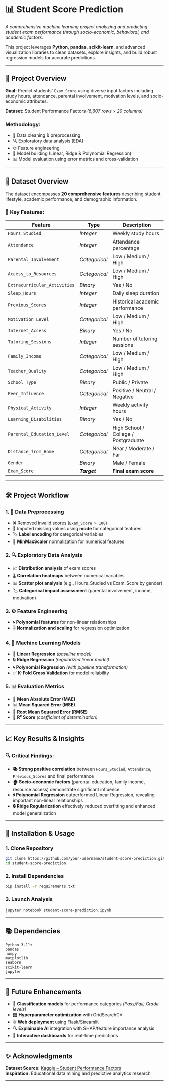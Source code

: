 # 📊 **Student Score Prediction**

*A comprehensive machine learning project analyzing and predicting student exam performance through socio-economic, behavioral, and academic factors.*

This project leverages **Python**, **pandas**, **scikit-learn**, and advanced visualization libraries to clean datasets, explore insights, and build robust regression models for accurate predictions.

---

## 🎯 **Project Overview**

**Goal:** Predict students' `Exam_Score` using diverse input factors including study hours, attendance, parental involvement, motivation levels, and socio-economic attributes.

**Dataset:** Student Performance Factors *(6,607 rows × 20 columns)*

### **Methodology:**
- 🧹 Data cleaning & preprocessing  
- 🔍 Exploratory data analysis (EDA)  
- ⚙️ Feature engineering  
- 🤖 Model building (Linear, Ridge & Polynomial Regression)  
- 📊 Model evaluation using error metrics and cross-validation  

---

## 📂 **Dataset Overview**

The dataset encompasses **20 comprehensive features** describing student lifestyle, academic performance, and demographic information.

### **🔑 Key Features:**

| **Feature** | **Type** | **Description** |
|-------------|----------|-----------------|
| `Hours_Studied` | *Integer* | Weekly study hours |
| `Attendance` | *Integer* | Attendance percentage |
| `Parental_Involvement` | *Categorical* | Low / Medium / High |
| `Access_to_Resources` | *Categorical* | Low / Medium / High |
| `Extracurricular_Activities` | *Binary* | Yes / No |
| `Sleep_Hours` | *Integer* | Daily sleep duration |
| `Previous_Scores` | *Integer* | Historical academic performance |
| `Motivation_Level` | *Categorical* | Low / Medium / High |
| `Internet_Access` | *Binary* | Yes / No |
| `Tutoring_Sessions` | *Integer* | Number of tutoring sessions |
| `Family_Income` | *Categorical* | Low / Medium / High |
| `Teacher_Quality` | *Categorical* | Low / Medium / High |
| `School_Type` | *Binary* | Public / Private |
| `Peer_Influence` | *Categorical* | Positive / Neutral / Negative |
| `Physical_Activity` | *Integer* | Weekly activity hours |
| `Learning_Disabilities` | *Binary* | Yes / No |
| `Parental_Education_Level` | *Categorical* | High School / College / Postgraduate |
| `Distance_from_Home` | *Categorical* | Near / Moderate / Far |
| `Gender` | *Binary* | Male / Female |
| `Exam_Score` | ***Target*** | **Final exam score** |

---

## 🛠️ **Project Workflow**

### **1. 🧹 Data Preprocessing**
- ❌ Removed invalid scores (`Exam_Score > 100`)
- 🔧 Imputed missing values using **mode** for categorical features
- 🏷️ **Label encoding** for categorical variables
- 📏 **MinMaxScaler** normalization for numerical features

### **2. 🔍 Exploratory Data Analysis**
- 📈 **Distribution analysis** of exam scores
- 🌡️ **Correlation heatmaps** between numerical variables
- 📊 **Scatter plot analysis** (e.g., Hours_Studied vs Exam_Score by gender)
- 🏷️ **Categorical impact assessment** (parental involvement, income, motivation)

### **3. ⚙️ Feature Engineering**
- 🌀 **Polynomial features** for non-linear relationships
- 🎚️ **Normalization and scaling** for regression optimization

### **4. 🤖 Machine Learning Models**
- 📏 **Linear Regression** *(baseline model)*
- 🔒 **Ridge Regression** *(regularized linear model)*
- 🌀 **Polynomial Regression** *(with pipeline transformation)*
- ✅ **K-Fold Cross Validation** for model reliability

### **5. 📊 Evaluation Metrics**
- 📐 **Mean Absolute Error (MAE)**
- 📊 **Mean Squared Error (MSE)**
- 🎯 **Root Mean Squared Error (RMSE)**
- 🎪 **R² Score** *(coefficient of determination)*

---

## 📈 **Key Results & Insights**

### **🔍 Critical Findings:**
- **📚 Strong positive correlation** between `Hours_Studied`, `Attendance`, `Previous_Scores` and final performance
- **🏠 Socio-economic factors** (parental education, family income, resource access) demonstrate significant influence
- **🌀 Polynomial Regression** outperformed Linear Regression, revealing important non-linear relationships
- **🔒 Ridge Regularization** effectively reduced overfitting and enhanced model generalization

---

## 🚀 **Installation & Usage**

### **1. Clone Repository**
```bash
git clone https://github.com/your-username/student-score-prediction.git
cd student-score-prediction
```

### **2. Install Dependencies**
```bash
pip install -r requirements.txt
```

### **3. Launch Analysis**
```bash
jupyter notebook student-score-prediction.ipynb
```

---

## 📚 **Dependencies**

```
Python 3.11+
pandas
numpy
matplotlib
seaborn
scikit-learn
jupyter
```

---

## 🔮 **Future Enhancements**

- 🎯 **Classification models** for performance categories *(Pass/Fail, Grade levels)*
- 🎛️ **Hyperparameter optimization** with GridSearchCV
- 🌐 **Web deployment** using Flask/Streamlit
- 🔍 **Explainable AI** integration with SHAP/feature importance analysis
- 📱 **Interactive dashboards** for real-time predictions

---

## ✨ **Acknowledgments**

**Dataset Source:** [Kaggle – Student Performance Factors](https://kaggle.com)  
**Inspiration:** Educational data mining and predictive analytics research

---
